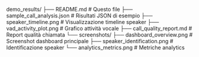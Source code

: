 demo_results/
├── README.md                    # Questo file
├── sample_call_analysis.json    # Risultati JSON di esempio
├── speaker_timeline.png         # Visualizzazione timeline speaker
├── vad_activity_plot.png       # Grafico attività vocale
├── call_quality_report.md      # Report qualità chiamata
└── screenshots/
    ├── dashboard_overview.png   # Screenshot dashboard principale
    ├── speaker_identification.png # Identificazione speaker
    └── analytics_metrics.png   # Metriche analytics
